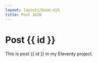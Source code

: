 ```yaml
---
layout: layouts/base.njk
title: Post 1620
---
```


# Post {{ id }}

This is post {{ id }} in my Eleventy project.
